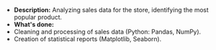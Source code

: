 - **Description:** Analyzing sales data for the store, identifying the most popular product. 
- **What's done:** 
- Cleaning and processing of sales data (Python: Pandas, NumPy). 
- Creation of statistical reports (Matplotlib, Seaborn).
